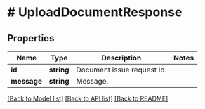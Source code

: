 # # UploadDocumentResponse

## Properties

Name | Type | Description | Notes
------------ | ------------- | ------------- | -------------
**id** | **string** | Document issue request Id. |
**message** | **string** | Message. |

[[Back to Model list]](../../README.md#models) [[Back to API list]](../../README.md#endpoints) [[Back to README]](../../README.md)
